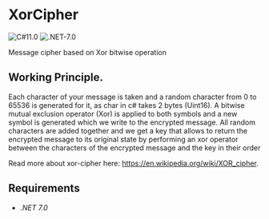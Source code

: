# XorCipher
![C#11.0](https://img.shields.io/badge/CSharp-11.0-blueviolet) ![.NET-7.0](https://img.shields.io/badge/.NET-7.0-blueviolet)

Message cipher based on Xor bitwise operation

## Working Principle.
Each character of your message is taken and a random character from 0 to 65536 is generated for it, as char in c# takes 2 bytes (Uint16). A bitwise mutual exclusion operator (Xor) is applied to both symbols and a new symbol is generated which we write to the encrypted message.
All random characters are added together and we get a key that allows to return the encrypted message to its original state by performing an xor operator between the characters of the encrypted message and the key in their order

Read more about xor-cipher here: https://en.wikipedia.org/wiki/XOR_cipher.

## Requirements
- *.NET 7.0*
